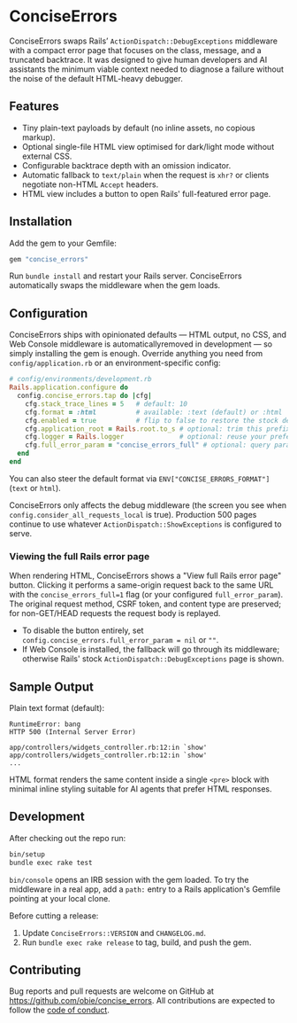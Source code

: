 # ConciseErrors

ConciseErrors swaps Rails’ `ActionDispatch::DebugExceptions` middleware with a compact error page that focuses on the class, message, and a truncated backtrace. It was designed to give human developers and AI assistants the minimum viable context needed to diagnose a failure without the noise of the default HTML-heavy debugger.

## Features

- Tiny plain-text payloads by default (no inline assets, no copious markup).
- Optional single-file HTML view optimised for dark/light mode without external CSS.
- Configurable backtrace depth with an omission indicator.
- Automatic fallback to `text/plain` when the request is `xhr?` or clients negotiate non-HTML `Accept` headers.
- HTML view includes a button to open Rails' full-featured error page.

## Installation

Add the gem to your Gemfile:

```ruby
gem "concise_errors"
```

Run `bundle install` and restart your Rails server. ConciseErrors automatically swaps the middleware when the gem loads.

## Configuration

ConciseErrors ships with opinionated defaults — HTML output, no CSS, and Web Console middleware is automaticallyremoved in development — so simply installing the gem is enough. Override anything you need from `config/application.rb` or an environment-specific config:

```ruby
# config/environments/development.rb
Rails.application.configure do
  config.concise_errors.tap do |cfg|
    cfg.stack_trace_lines = 5   # default: 10
    cfg.format = :html          # available: :text (default) or :html
    cfg.enabled = true          # flip to false to restore the stock debug page
    cfg.application_root = Rails.root.to_s # optional: trim this prefix from traces
    cfg.logger = Rails.logger              # optional: reuse your preferred logger
    cfg.full_error_param = "concise_errors_full" # optional: query param to trigger full page; set nil/"" to disable
  end
end
```

You can also steer the default format via `ENV["CONCISE_ERRORS_FORMAT"]` (`text` or `html`).

ConciseErrors only affects the debug middleware (the screen you see when `config.consider_all_requests_local` is true). Production 500 pages continue to use whatever `ActionDispatch::ShowExceptions` is configured to serve.

### Viewing the full Rails error page

When rendering HTML, ConciseErrors shows a "View full Rails error page" button. Clicking it performs a same-origin request back to the same URL with the `concise_errors_full=1` flag (or your configured `full_error_param`). The original request method, CSRF token, and content type are preserved; for non-GET/HEAD requests the request body is replayed.

- To disable the button entirely, set `config.concise_errors.full_error_param = nil` or `""`.
- If Web Console is installed, the fallback will go through its middleware; otherwise Rails' stock `ActionDispatch::DebugExceptions` page is shown.

## Sample Output

Plain text format (default):

```
RuntimeError: bang
HTTP 500 (Internal Server Error)

app/controllers/widgets_controller.rb:12:in `show'
app/controllers/widgets_controller.rb:12:in `show'
...
```

HTML format renders the same content inside a single `<pre>` block with minimal inline styling suitable for AI agents that prefer HTML responses.

## Development

After checking out the repo run:

```bash
bin/setup
bundle exec rake test
```

`bin/console` opens an IRB session with the gem loaded. To try the middleware in a real app, add a `path:` entry to a Rails application's Gemfile pointing at your local clone.

Before cutting a release:

1. Update `ConciseErrors::VERSION` and `CHANGELOG.md`.
2. Run `bundle exec rake release` to tag, build, and push the gem.

## Contributing

Bug reports and pull requests are welcome on GitHub at https://github.com/obie/concise_errors. All contributions are expected to follow the [code of conduct](https://github.com/obie/concise_errors/blob/main/CODE_OF_CONDUCT.md).
